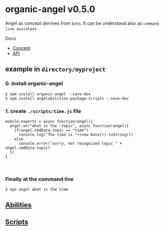 # organic-angel v0.5.0

Angel as concept derrives from `bots`. It can be understood also as `command line assistant`.

Docs

* [Concept](/docs/concept.md)
* [API](/docs/api.md)

## example in `directory/myproject`

### 0. install organic-angel

    $ npm install organic-angel --save-dev
    $ npm install angelabilities-package-scripts --save-dev

### 1. create `./scripts/time.js` file

    module.exports = async function(angel){
      angel.on("what is the :topic", async function(angel){
        if(angel.cmdData.topic == "time")
          console.log("The time is "+(new Date()).toString())
        else
          console.error("sorry, not recognized topic " + angel.cmdData.topic)
      })
    }

<br />

### Finally at the command line

    $ npx angel what is the time


## [Abilities](https://www.npmjs.com/search?q=angelabilities)
## [Scripts](https://www.npmjs.com/search?q=angelscripts)
